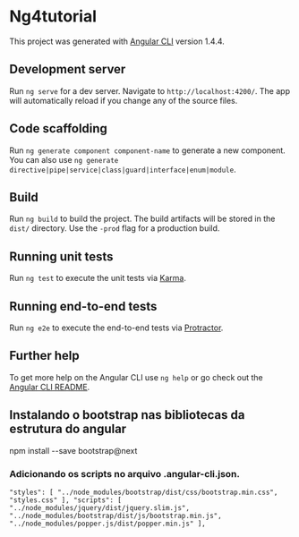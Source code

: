 # Ng4tutorial

This project was generated with [Angular CLI](https://github.com/angular/angular-cli) version 1.4.4.

## Development server

Run `ng serve` for a dev server. Navigate to `http://localhost:4200/`. The app will automatically reload if you change any of the source files.

## Code scaffolding

Run `ng generate component component-name` to generate a new component. You can also use `ng generate directive|pipe|service|class|guard|interface|enum|module`.

## Build

Run `ng build` to build the project. The build artifacts will be stored in the `dist/` directory. Use the `-prod` flag for a production build.

## Running unit tests

Run `ng test` to execute the unit tests via [Karma](https://karma-runner.github.io).

## Running end-to-end tests

Run `ng e2e` to execute the end-to-end tests via [Protractor](http://www.protractortest.org/).

## Further help

To get more help on the Angular CLI use `ng help` or go check out the [Angular CLI README](https://github.com/angular/angular-cli/blob/master/README.md).

## Instalando o bootstrap nas bibliotecas da estrutura do angular
npm install --save bootstrap@next

### Adicionando os scripts no arquivo .angular-cli.json.

`
"styles": [
        "../node_modules/bootstrap/dist/css/bootstrap.min.css",
        "styles.css"
      ],
      "scripts": [
        "../node_modules/jquery/dist/jquery.slim.js",
        "../node_modules/bootstrap/dist/js/bootstrap.min.js",
        "../node_modules/popper.js/dist/popper.min.js"
      ],
`

